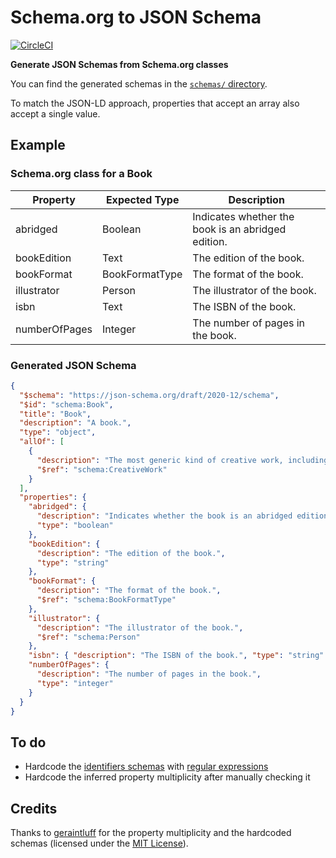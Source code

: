 # Schema.org to JSON Schema

[![CircleCI](https://circleci.com/gh/charlestati/schema-org-json-schemas.svg?style=svg)](https://circleci.com/gh/charlestati/schema-org-json-schemas)

**Generate JSON Schemas from Schema.org classes**

You can find the generated schemas in the [`schemas/` directory](schemas).

To match the JSON-LD approach, properties that accept an array also accept a single value.

## Example

### Schema.org class for a Book

| Property      | Expected Type  | Description                                        |
| ------------- | -------------- | -------------------------------------------------- |
| abridged      | Boolean        | Indicates whether the book is an abridged edition. |
| bookEdition   | Text           | The edition of the book.                           |
| bookFormat    | BookFormatType | The format of the book.                            |
| illustrator   | Person         | The illustrator of the book.                       |
| isbn          | Text           | The ISBN of the book.                              |
| numberOfPages | Integer        | The number of pages in the book.                   |

### Generated JSON Schema

```json
{
  "$schema": "https://json-schema.org/draft/2020-12/schema",
  "$id": "schema:Book",
  "title": "Book",
  "description": "A book.",
  "type": "object",
  "allOf": [
    {
      "description": "The most generic kind of creative work, including books, movies, photographs, software programs, etc.",
      "$ref": "schema:CreativeWork"
    }
  ],
  "properties": {
    "abridged": {
      "description": "Indicates whether the book is an abridged edition.",
      "type": "boolean"
    },
    "bookEdition": {
      "description": "The edition of the book.",
      "type": "string"
    },
    "bookFormat": {
      "description": "The format of the book.",
      "$ref": "schema:BookFormatType"
    },
    "illustrator": {
      "description": "The illustrator of the book.",
      "$ref": "schema:Person"
    },
    "isbn": { "description": "The ISBN of the book.", "type": "string" },
    "numberOfPages": {
      "description": "The number of pages in the book.",
      "type": "integer"
    }
  }
}
```

## To do

- Hardcode the [identifiers schemas](https://schema.org/identifier) with [regular expressions](https://json-schema.org/understanding-json-schema/reference/regular_expressions.html)
- Hardcode the inferred property multiplicity after manually checking it

## Credits

Thanks to [geraintluff](https://github.com/geraintluff/schema-org-gen) for the property multiplicity and the hardcoded schemas (licensed under the [MIT License](https://opensource.org/licenses/MIT)).
